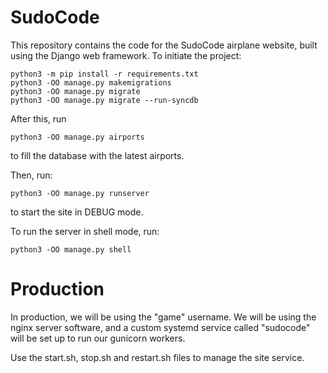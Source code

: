 # SudoCode

This repository contains the code for the SudoCode airplane website, built using the Django web framework. To initiate the project:

    python3 -m pip install -r requirements.txt
    python3 -OO manage.py makemigrations
    python3 -OO manage.py migrate
    python3 -OO manage.py migrate --run-syncdb

After this, run

    python3 -OO manage.py airports

to fill the database with the latest airports.

Then, run:

    python3 -OO manage.py runserver

to start the site in DEBUG mode.

To run the server in shell mode, run:

    python3 -OO manage.py shell

# Production

In production, we will be using the "game" username. We will be using the nginx server software, and a custom systemd service called "sudocode" will be set up to run our gunicorn workers.

Use the start.sh, stop.sh and restart.sh files to manage the site service.
